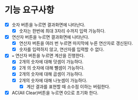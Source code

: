 # 기능 요구사항

- [x] 숫자 버튼을 누르면 결과화면에 나타난다.
  - [x] 숫자는 한번에 최대 3자리 수까지 입력 가능하다.
- [x] 연산자 버튼을 누르면 결과화면에 나타난다.
  - [x] 연산자 버튼을 여러 번 누르면 마지막에 누른 연산자로 갱신된다.
  - [x] 숫자를 입력하지 않고, 연산자를 입력할 수 없다.
- [x] `=` 연산자 버튼을 누르면 계산을 진행한다.
  - [x] 2개의 숫자에 대해 덧셈이 가능하다.
  - [x] 2개 의 숫자에 대해 뺄셈이 가능하다.
  - [x] 2개의 숫자에 대해 곱셈이 가능하다.
  - [x] 2개의 숫자에 대해 나눗셈이 가능하다.
    - [x] 계산 결과를 표현할 때 소수점 이하는 버림한다.
- [x] AC(All Clear)버튼을 누르면 0으로 초기화 한다.
